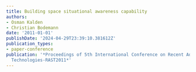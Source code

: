 ```yaml
---
title: Building space situational awareness capability
authors:
- Osman Kalden
- Christian Bodemann
date: '2011-01-01'
publishDate: '2024-04-29T23:39:10.381612Z'
publication_types:
- paper-conference
publication: '*Proceedings of 5th International Conference on Recent Advances in Space
  Technologies-RAST2011*'
---
```

